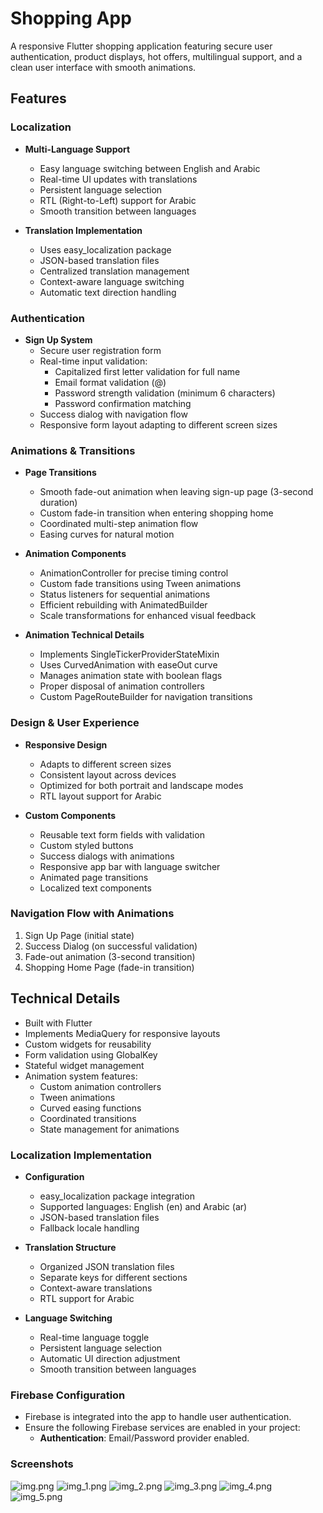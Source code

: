 # Shopping App

A responsive Flutter shopping application featuring secure user authentication, product displays, hot offers, multilingual support, and a clean user interface with smooth animations.

## Features

### Localization
- **Multi-Language Support**
  - Easy language switching between English and Arabic
  - Real-time UI updates with translations
  - Persistent language selection
  - RTL (Right-to-Left) support for Arabic
  - Smooth transition between languages

- **Translation Implementation**
  - Uses easy_localization package
  - JSON-based translation files
  - Centralized translation management
  - Context-aware language switching
  - Automatic text direction handling

### Authentication
- **Sign Up System**
  - Secure user registration form
  - Real-time input validation:
    - Capitalized first letter validation for full name
    - Email format validation (@)
    - Password strength validation (minimum 6 characters)
    - Password confirmation matching
  - Success dialog with navigation flow
  - Responsive form layout adapting to different screen sizes

### Animations & Transitions
- **Page Transitions**
  - Smooth fade-out animation when leaving sign-up page (3-second duration)
  - Custom fade-in transition when entering shopping home
  - Coordinated multi-step animation flow
  - Easing curves for natural motion

- **Animation Components**
  - AnimationController for precise timing control
  - Custom fade transitions using Tween animations
  - Status listeners for sequential animations
  - Efficient rebuilding with AnimatedBuilder
  - Scale transformations for enhanced visual feedback

- **Animation Technical Details**
  - Implements SingleTickerProviderStateMixin
  - Uses CurvedAnimation with easeOut curve
  - Manages animation state with boolean flags
  - Proper disposal of animation controllers
  - Custom PageRouteBuilder for navigation transitions



### Design & User Experience
- **Responsive Design**
  - Adapts to different screen sizes
  - Consistent layout across devices
  - Optimized for both portrait and landscape modes
  - RTL layout support for Arabic

- **Custom Components**
  - Reusable text form fields with validation
  - Custom styled buttons
  - Success dialogs with animations
  - Responsive app bar with language switcher
  - Animated page transitions
  - Localized text components

### Navigation Flow with Animations
1. Sign Up Page (initial state)
2. Success Dialog (on successful validation)
3. Fade-out animation (3-second transition)
4. Shopping Home Page (fade-in transition)

## Technical Details
- Built with Flutter
- Implements MediaQuery for responsive layouts
- Custom widgets for reusability
- Form validation using GlobalKey<FormState>
- Stateful widget management
- Animation system features:
  - Custom animation controllers
  - Tween animations
  - Curved easing functions
  - Coordinated transitions
  - State management for animations

### Localization Implementation
- **Configuration**
  - easy_localization package integration
  - Supported languages: English (en) and Arabic (ar)
  - JSON-based translation files
  - Fallback locale handling

- **Translation Structure**
  - Organized JSON translation files
  - Separate keys for different sections
  - Context-aware translations
  - RTL support for Arabic

- **Language Switching**
  - Real-time language toggle
  - Persistent language selection
  - Automatic UI direction adjustment
  - Smooth transition between languages

### Firebase Configuration
- Firebase is integrated into the app to handle user authentication.
- Ensure the following Firebase services are enabled in your project:
  - **Authentication**: Email/Password provider enabled.

### Screenshots
![img.png](img.png)
![img_1.png](img_1.png)
![img_2.png](img_2.png)
![img_3.png](img_3.png)
![img_4.png](img_4.png)
![img_5.png](img_5.png)